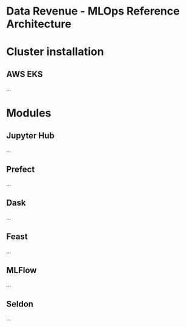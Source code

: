 # Data Revenue - MLOps Reference Architecture

# Cluster installation
## AWS EKS
...

# Modules

## Jupyter Hub
...

## Prefect
...
## Dask
...
## Feast
...
## MLFlow
...
## Seldon
...

